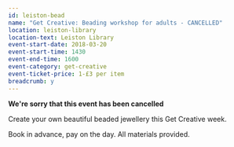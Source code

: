 ```yaml
---
id: leiston-bead
name: "Get Creative: Beading workshop for adults - CANCELLED"
location: leiston-library
location-text: Leiston Library
event-start-date: 2018-03-20
event-start-time: 1430
event-end-time: 1600
event-category: get-creative
event-ticket-price: 1-£3 per item
breadcrumb: y
---
```


**We're sorry that this event has been cancelled**

Create your own beautiful beaded jewellery this Get Creative week.

Book in advance, pay on the day. All materials provided.
